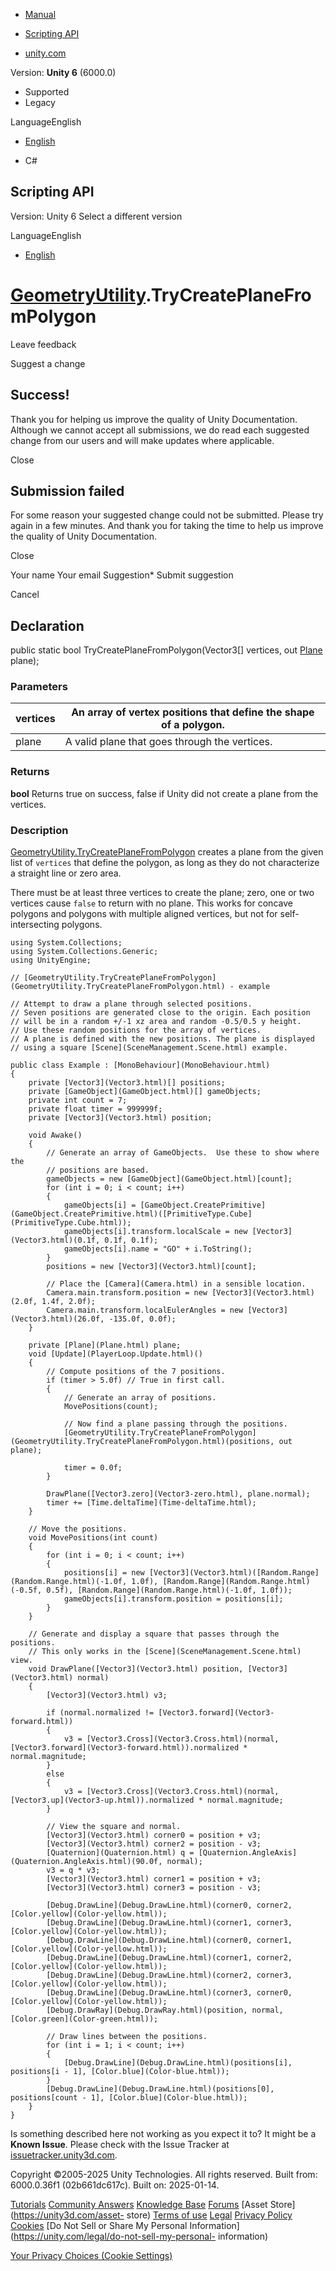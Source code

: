 [ ]()

  * [Manual](../Manual/index.html)
  * [Scripting API](../ScriptReference/index.html)

  * [unity.com](https://unity.com/)

Version: **Unity 6** (6000.0)

  * Supported
  * Legacy

LanguageEnglish

  * [English]()

  * C#

[ ](https://docs.unity3d.com)

## Scripting API

Version: Unity 6 Select a different version

LanguageEnglish

  * [English]()

#  [GeometryUtility](GeometryUtility.html).TryCreatePlaneFromPolygon

Leave feedback

Suggest a change

## Success!

Thank you for helping us improve the quality of Unity Documentation. Although
we cannot accept all submissions, we do read each suggested change from our
users and will make updates where applicable.

Close

## Submission failed

For some reason your suggested change could not be submitted. Please <a>try
again</a> in a few minutes. And thank you for taking the time to help us
improve the quality of Unity Documentation.

Close

Your name Your email Suggestion* Submit suggestion

Cancel

[ ]()

## Declaration

public static bool TryCreatePlaneFromPolygon(Vector3[] vertices, out
[Plane](Plane.html) plane);

### Parameters

vertices | An array of vertex positions that define the shape of a polygon.  
---|---  
plane | A valid plane that goes through the vertices.  
  
### Returns

**bool** Returns true on success, false if Unity did not create a plane from
the vertices.

### Description

[GeometryUtility.TryCreatePlaneFromPolygon](GeometryUtility.TryCreatePlaneFromPolygon.html)
creates a plane from the given list of `vertices` that define the polygon, as
long as they do not characterize a straight line or zero area.

There must be at least three vertices to create the plane; zero, one or two
vertices cause `false` to return with no plane. This works for concave
polygons and polygons with multiple aligned vertices, but not for self-
intersecting polygons.

    
    
    using System.Collections;
    using System.Collections.Generic;
    using UnityEngine;  
      
    // [GeometryUtility.TryCreatePlaneFromPolygon](GeometryUtility.TryCreatePlaneFromPolygon.html) - example  
      
    // Attempt to draw a plane through selected positions.
    // Seven positions are generated close to the origin. Each position
    // will be in a random +/-1 xz area and random -0.5/0.5 y height.
    // Use these random positions for the array of vertices.
    // A plane is defined with the new positions. The plane is displayed
    // using a square [Scene](SceneManagement.Scene.html) example.  
      
    public class Example : [MonoBehaviour](MonoBehaviour.html)
    {
        private [Vector3](Vector3.html)[] positions;
        private [GameObject](GameObject.html)[] gameObjects;
        private int count = 7;
        private float timer = 999999f;
        private [Vector3](Vector3.html) position;  
      
        void Awake()
        {
            // Generate an array of GameObjects.  Use these to show where the
            // positions are based.
            gameObjects = new [GameObject](GameObject.html)[count];
            for (int i = 0; i < count; i++)
            {
                gameObjects[i] = [GameObject.CreatePrimitive](GameObject.CreatePrimitive.html)([PrimitiveType.Cube](PrimitiveType.Cube.html));
                gameObjects[i].transform.localScale = new [Vector3](Vector3.html)(0.1f, 0.1f, 0.1f);
                gameObjects[i].name = "GO" + i.ToString();
            }
            positions = new [Vector3](Vector3.html)[count];  
      
            // Place the [Camera](Camera.html) in a sensible location.
            Camera.main.transform.position = new [Vector3](Vector3.html)(2.0f, 1.4f, 2.0f);
            Camera.main.transform.localEulerAngles = new [Vector3](Vector3.html)(26.0f, -135.0f, 0.0f);
        }  
      
        private [Plane](Plane.html) plane;
        void [Update](PlayerLoop.Update.html)()
        {
            // Compute positions of the 7 positions.
            if (timer > 5.0f) // True in first call.
            {
                // Generate an array of positions.
                MovePositions(count);  
      
                // Now find a plane passing through the positions.
                [GeometryUtility.TryCreatePlaneFromPolygon](GeometryUtility.TryCreatePlaneFromPolygon.html)(positions, out plane);  
      
                timer = 0.0f;
            }  
      
            DrawPlane([Vector3.zero](Vector3-zero.html), plane.normal);
            timer += [Time.deltaTime](Time-deltaTime.html);
        }  
      
        // Move the positions.
        void MovePositions(int count)
        {
            for (int i = 0; i < count; i++)
            {
                positions[i] = new [Vector3](Vector3.html)([Random.Range](Random.Range.html)(-1.0f, 1.0f), [Random.Range](Random.Range.html)(-0.5f, 0.5f), [Random.Range](Random.Range.html)(-1.0f, 1.0f));
                gameObjects[i].transform.position = positions[i];
            }
        }  
      
        // Generate and display a square that passes through the positions.
        // This only works in the [Scene](SceneManagement.Scene.html) view.
        void DrawPlane([Vector3](Vector3.html) position, [Vector3](Vector3.html) normal)
        {
            [Vector3](Vector3.html) v3;  
      
            if (normal.normalized != [Vector3.forward](Vector3-forward.html))
            {
                v3 = [Vector3.Cross](Vector3.Cross.html)(normal, [Vector3.forward](Vector3-forward.html)).normalized * normal.magnitude;
            }
            else
            {
                v3 = [Vector3.Cross](Vector3.Cross.html)(normal, [Vector3.up](Vector3-up.html)).normalized * normal.magnitude;
            }  
      
            // View the square and normal.
            [Vector3](Vector3.html) corner0 = position + v3;
            [Vector3](Vector3.html) corner2 = position - v3;
            [Quaternion](Quaternion.html) q = [Quaternion.AngleAxis](Quaternion.AngleAxis.html)(90.0f, normal);
            v3 = q * v3;
            [Vector3](Vector3.html) corner1 = position + v3;
            [Vector3](Vector3.html) corner3 = position - v3;  
      
            [Debug.DrawLine](Debug.DrawLine.html)(corner0, corner2, [Color.yellow](Color-yellow.html));
            [Debug.DrawLine](Debug.DrawLine.html)(corner1, corner3, [Color.yellow](Color-yellow.html));
            [Debug.DrawLine](Debug.DrawLine.html)(corner0, corner1, [Color.yellow](Color-yellow.html));
            [Debug.DrawLine](Debug.DrawLine.html)(corner1, corner2, [Color.yellow](Color-yellow.html));
            [Debug.DrawLine](Debug.DrawLine.html)(corner2, corner3, [Color.yellow](Color-yellow.html));
            [Debug.DrawLine](Debug.DrawLine.html)(corner3, corner0, [Color.yellow](Color-yellow.html));
            [Debug.DrawRay](Debug.DrawRay.html)(position, normal, [Color.green](Color-green.html));  
      
            // Draw lines between the positions.
            for (int i = 1; i < count; i++)
            {
                [Debug.DrawLine](Debug.DrawLine.html)(positions[i], positions[i - 1], [Color.blue](Color-blue.html));
            }
            [Debug.DrawLine](Debug.DrawLine.html)(positions[0], positions[count - 1], [Color.blue](Color-blue.html));
        }
    }
    

Is something described here not working as you expect it to? It might be a
**Known Issue**. Please check with the Issue Tracker at
[issuetracker.unity3d.com](https://issuetracker.unity3d.com).

Copyright ©2005-2025 Unity Technologies. All rights reserved. Built from:
6000.0.36f1 (02b661dc617c). Built on: 2025-01-14.

[Tutorials](https://unity3d.com/learn) [Community
Answers](https://answers.unity3d.com) [Knowledge
Base](https://support.unity3d.com/hc/en-us)
[Forums](https://forum.unity3d.com) [Asset Store](https://unity3d.com/asset-
store) [Terms of use](https://docs.unity3d.com/Manual/TermsOfUse.html)
[Legal](https://unity.com/legal) [Privacy
Policy](https://unity.com/legal/privacy-policy)
[Cookies](https://unity.com/legal/cookie-policy) [Do Not Sell or Share My
Personal Information](https://unity.com/legal/do-not-sell-my-personal-
information)

[Your Privacy Choices (Cookie Settings)](javascript:void\(0\);)

